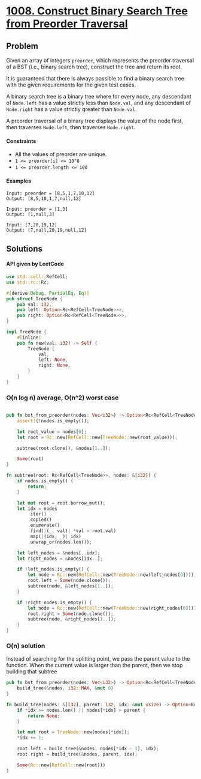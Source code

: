 # [1008. Construct Binary Search Tree from Preorder Traversal](https://leetcode.com/problems/construct-binary-search-tree-from-preorder-traversal/)

## Problem

Given an array of integers `preorder`, which represents the preorder traversal
of a BST (i.e., binary search tree), construct the tree and return its root.

It is guaranteed that there is always possible to find a binary search tree with
the given requirements for the given test cases.

A binary search tree is a binary tree where for every node, any descendant
of `Node.left` has a value strictly less than `Node.val`, and any descendant
of `Node.right` has a value strictly greater than `Node.val`.

A preorder traversal of a binary tree displays the value of the node first, then
traverses `Node.left`, then traverses `Node.right`.

#### Constraints

* All the values of preorder are unique.
* `1 <= preorder[i] <= 10^8`
* `1 <= preorder.length <= 100`

#### Examples

```text
Input: preorder = [8,5,1,7,10,12]
Output: [8,5,10,1,7,null,12]
```

```text
Input: preorder = [1,3]
Output: [1,null,3]
```

```text
Input: [7,20,19,12]
Output: [7,null,20,19,null,12]
```

## Solutions

#### API given by LeetCode

```rust
use std::cell::RefCell;
use std::rc::Rc;

#[derive(Debug, PartialEq, Eq)]
pub struct TreeNode {
    pub val: i32,
    pub left: Option<Rc<RefCell<TreeNode>>>,
    pub right: Option<Rc<RefCell<TreeNode>>>,
}

impl TreeNode {
    #[inline]
    pub fn new(val: i32) -> Self {
        TreeNode {
            val,
            left: None,
            right: None,
        }
    }
}
```

### O(n log n) average, O(n^2) worst case

```rust

pub fn bst_from_preorder(nodes: Vec<i32>) -> Option<Rc<RefCell<TreeNode>>> {
    assert!(!nodes.is_empty());

    let root_value = nodes[0];
    let root = Rc::new(RefCell::new(TreeNode::new(root_value)));

    subtree(root.clone(), &nodes[1..]);

    Some(root)
}

fn subtree(root: Rc<RefCell<TreeNode>>, nodes: &[i32]) {
    if nodes.is_empty() {
        return;
    }

    let mut root = root.borrow_mut();
    let idx = nodes
        .iter()
        .copied()
        .enumerate()
        .find(|(_, val)| *val > root.val)
        .map(|(idx, _)| idx)
        .unwrap_or(nodes.len());

    let left_nodes = &nodes[..idx];
    let right_nodes = &nodes[idx..];

    if !left_nodes.is_empty() {
        let node = Rc::new(RefCell::new(TreeNode::new(left_nodes[0])));
        root.left = Some(node.clone());
        subtree(node, &left_nodes[1..]);
    }

    if !right_nodes.is_empty() {
        let node = Rc::new(RefCell::new(TreeNode::new(right_nodes[0])));
        root.right = Some(node.clone());
        subtree(node, &right_nodes[1..]);
    }
}
```

### O(n) solution

Instead of searching for the splitting point, we pass the parent value to the
function. When the current value is larger than the parent, then we stop
building that subtree

```rust
pub fn bst_from_preorder(nodes: Vec<i32>) -> Option<Rc<RefCell<TreeNode>>> {
    build_tree(&nodes, i32::MAX, &mut 0)
}

fn build_tree(nodes: &[i32], parent: i32, idx: &mut usize) -> Option<Rc<RefCell<TreeNode>>> {
    if *idx >= nodes.len() || nodes[*idx] > parent {
        return None;
    }

    let mut root = TreeNode::new(nodes[*idx]);
    *idx += 1;

    root.left = build_tree(&nodes, nodes[*idx - 1], idx);
    root.right = build_tree(&nodes, parent, idx);

    Some(Rc::new(RefCell::new(root)))
}
```